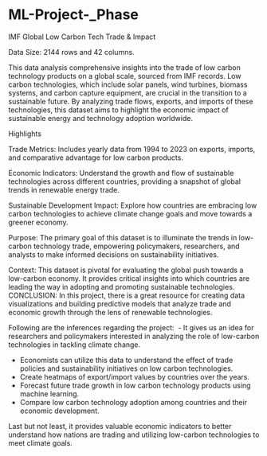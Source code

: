 # ML-Project-_Phase


IMF Global Low Carbon Tech Trade &amp; Impact

Data Size: 2144 rows and 42 columns.

This data analysis comprehensive insights into the trade of low carbon technology products on a global scale, sourced from IMF records. Low carbon technologies, which include solar panels, wind turbines, biomass systems, and carbon capture equipment, are crucial in the transition to a sustainable future. By analyzing trade flows, exports, and imports of these technologies, this dataset aims to highlight the economic impact of sustainable energy and technology adoption worldwide.

Highlights

Trade Metrics: Includes yearly data from 1994 to 2023 on exports, imports, and comparative advantage for low carbon products.

Economic Indicators: Understand the growth and flow of sustainable technologies across different countries, providing a snapshot of global trends in renewable energy trade.

Sustainable Development Impact: Explore how countries are embracing low carbon technologies to achieve climate change goals and move towards a greener economy.

Purpose: The primary goal of this dataset is to illuminate the trends in low-carbon technology trade, empowering policymakers, researchers, and analysts to make informed decisions on sustainability initiatives.

Context: This dataset is pivotal for evaluating the global push towards a low-carbon economy. It provides critical insights into which countries are leading the way in adopting and promoting sustainable technologies.
CONCLUSION:
In this project, there is a great resource for creating data visualizations and building predictive models that analyze trade and economic growth through the lens of renewable technologies.

 Following are the inferences regarding the project: 
- It gives us an idea for researchers and policymakers interested in analyzing the role of low-carbon technologies in tackling climate change.
- Economists can utilize this data to understand the effect of trade policies and sustainability initiatives on low carbon technologies.
- Create heatmaps of export/import values by countries over the years.
- Forecast future trade growth in low carbon technology products using machine learning.
-  Compare low carbon technology adoption among countries and their economic development.

Last but not least, it provides valuable economic indicators to better understand how nations are trading and utilizing low-carbon technologies to meet climate goals. 











 

